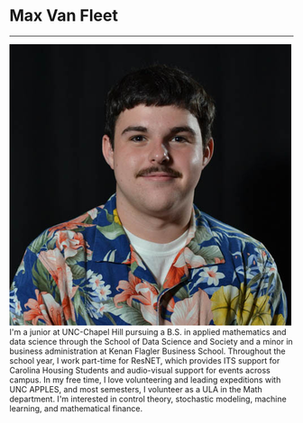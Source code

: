 # Max Van Fleet
---
<img title="Headshot" alt="Alt text" src="head.jpg">
I'm a junior at UNC-Chapel Hill pursuing a B.S. in applied mathematics and data science through the School of Data Science and Society and a minor in business administration at Kenan Flagler Business School. Throughout the school year, I work part-time for ResNET, which provides ITS support for Carolina Housing Students and audio-visual support for events across campus. In my free time, I love volunteering and leading expeditions with UNC APPLES, and most semesters, I volunteer as a ULA in the Math department. I'm interested in control theory, stochastic modeling, machine learning, and mathematical finance.
